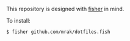 This repository is designed with [fisher](fisherman.sh) in mind.

To install:

```console
$ fisher github.com/mrak/dotfiles.fish
```
